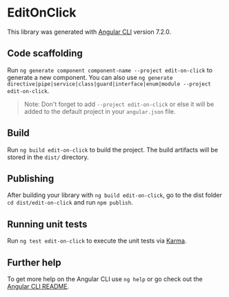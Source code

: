 # EditOnClick

This library was generated with [Angular CLI](https://github.com/angular/angular-cli) version 7.2.0.

## Code scaffolding

Run `ng generate component component-name --project edit-on-click` to generate a new component. You can also use `ng generate directive|pipe|service|class|guard|interface|enum|module --project edit-on-click`.
> Note: Don't forget to add `--project edit-on-click` or else it will be added to the default project in your `angular.json` file. 

## Build

Run `ng build edit-on-click` to build the project. The build artifacts will be stored in the `dist/` directory.

## Publishing

After building your library with `ng build edit-on-click`, go to the dist folder `cd dist/edit-on-click` and run `npm publish`.

## Running unit tests

Run `ng test edit-on-click` to execute the unit tests via [Karma](https://karma-runner.github.io).

## Further help

To get more help on the Angular CLI use `ng help` or go check out the [Angular CLI README](https://github.com/angular/angular-cli/blob/master/README.md).
